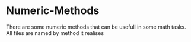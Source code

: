 # Numeric-Methods
There are some numeric methods that can be usefull in some math tasks.
All files are named by method it realises
